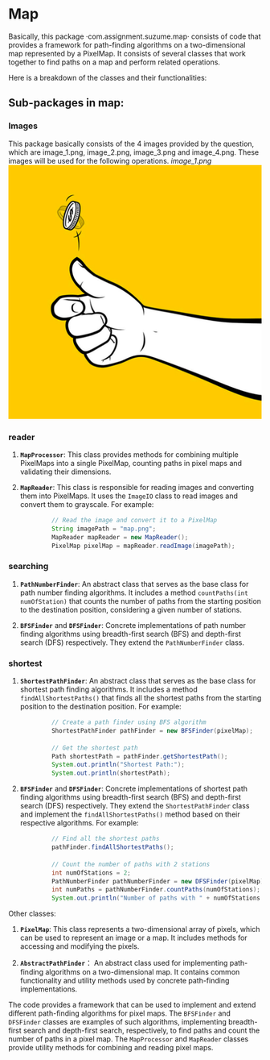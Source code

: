 # Map

Basically, this package ·com.assignment.suzume.map· consists of code that provides a framework for path-finding algorithms on a two-dimensional map represented by a PixelMap. It consists of several classes that work together to find paths on a map and perform related operations.

Here is a breakdown of the classes and their functionalities:

## Sub-packages in map: 
### **Images**
This package basically consists of the 4 images provided by the question, which are image_1.png, image_2.png, image_3.png and image_4.png. These images will be used for the following operations.
*image_1.png*
![Alt text](image-2.png)


### **reader**
1. **`MapProcessor`**:
This class provides methods for combining multiple PixelMaps into a single PixelMap, counting paths in pixel maps and validating their dimensions.

2. **`MapReader`**:
This class is responsible for reading images and converting them into PixelMaps. It uses the `ImageIO` class to read images and convert them to grayscale.
For example:
```java
            // Read the image and convert it to a PixelMap
            String imagePath = "map.png";
            MapReader mapReader = new MapReader();
            PixelMap pixelMap = mapReader.readImage(imagePath);
```


### **searching**

1. **`PathNumberFinder`**:
 An abstract class that serves as the base class for path number finding algorithms. It includes a method `countPaths(int numOfStation)` that counts the number of paths from the starting position to the destination position, considering a given number of stations.

2. **`BFSFinder`** and **`DFSFinder`**: 
Concrete implementations of path number finding algorithms using breadth-first search (BFS) and depth-first search (DFS) respectively. They extend the `PathNumberFinder` class.


 ### **shortest**
1. **`ShortestPathFinder`**:
An abstract class that serves as the base class for shortest path finding algorithms. It includes a method `findAllShortestPaths()` that finds all the shortest paths from the starting position to the destination position.
For example:
```java
            // Create a path finder using BFS algorithm
            ShortestPathFinder pathFinder = new BFSFinder(pixelMap);

            // Get the shortest path
            Path shortestPath = pathFinder.getShortestPath();
            System.out.println("Shortest Path:");
            System.out.println(shortestPath);
```

2. **`BFSFinder`** and **`DFSFinder`**:
Concrete implementations of shortest path finding algorithms using breadth-first search (BFS) and depth-first search (DFS) respectively. They extend the `ShortestPathFinder` class and implement the `findAllShortestPaths()` method based on their respective algorithms.
For example:
```java
            // Find all the shortest paths
            pathFinder.findAllShortestPaths();

            // Count the number of paths with 2 stations
            int numOfStations = 2;
            PathNumberFinder pathNumberFinder = new DFSFinder(pixelMap);
            int numPaths = pathNumberFinder.countPaths(numOfStations);
            System.out.println("Number of paths with " + numOfStations + " stations: " + numPaths);
```

Other classes:
1. **`PixelMap`**:
This class represents a two-dimensional array of pixels, which can be used to represent an image or a map. It includes methods for accessing and modifying the pixels.

2. **`AbstractPathFinder`**： 
An abstract class used for implementing path-finding algorithms on a two-dimensional map. It contains common functionality and utility methods used by concrete path-finding implementations. 


The code provides a framework that can be used to implement and extend different path-finding algorithms for pixel maps. The `BFSFinder` and `DFSFinder` classes are examples of such algorithms, implementing breadth-first search and depth-first search, respectively, to find paths and count the number of paths in a pixel map. The `MapProcessor` and `MapReader` classes provide utility methods for combining and reading pixel maps.
